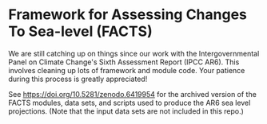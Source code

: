 # Framework for Assessing Changes To Sea-level (FACTS) 

We are still catching up on things since our work with the Intergovernmental Panel on Climate Change's Sixth Assessment Report (IPCC AR6). This involves cleaning up lots of framework and module code. Your patience during this process is greatly appreciated!

See https://doi.org/10.5281/zenodo.6419954 for the archived version of the FACTS modules, data sets, and scripts used to produce the AR6 sea level projections. (Note that the input data sets are not included in this repo.)
